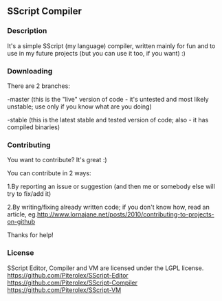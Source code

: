 SScript Compiler
----------------

### Description
It's a simple SScript (my language) compiler, written mainly for fun and to use in my future projects (but you can use it too, if you want) :)

### Downloading
There are 2 branches:

-master (this is the "live" version of code - it's untested and most likely unstable; use only if you know what are you doing)

-stable (this is the latest stable and tested version of code; also - it has compiled binaries)

### Contributing
You want to contribute? It's great :)


You can contribute in 2 ways:

1.By reporting an issue or suggestion (and then me or somebody else will try to fix/add it)

2.By writing/fixing already written code; if you don't know how, read an article, eg.http://www.lornajane.net/posts/2010/contributing-to-projects-on-github


Thanks for help!

### License
SScript Editor, Compiler and VM are licensed under the LGPL license.
https://github.com/Piterolex/SScript-Editor
https://github.com/Piterolex/SScript-Compiler
https://github.com/Piterolex/SScript-VM